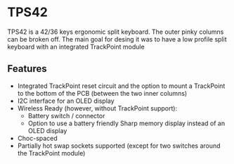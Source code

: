 # TPS42

TPS42 is a 42/36 keys ergonomic split keyboard. The outer pinky columns can be broken off. The main goal for desing it was to have a low profile split keyboard with an integrated TrackPoint module

## Features
- Integrated TrackPoint reset circuit and the option to mount a TrackPoint to the bottom of the PCB (between the two inner columns)
- I2C interface for an OLED display
- Wireless Ready (however, without TrackPoint support):
  - Battery switch / connector
  - Option to use a battery friendly Sharp memory display instead of an OLED display
- Choc-spaced
- Partially hot swap sockets supported (except for two switches around the TrackPoint module)